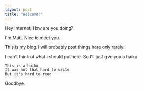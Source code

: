 ```yaml
---
layout: post
title: "Welcome!"
---
```

Hey Internet!  How are you doing?

I'm Matt.  Nice to meet you.

This is my blog.  I will probably post things here only rarely.

I can't think of what I should put here.  So I'll just give you a haiku.

    This is a haiku
    It was not that hard to write
    But it's hard to read

Goodbye.